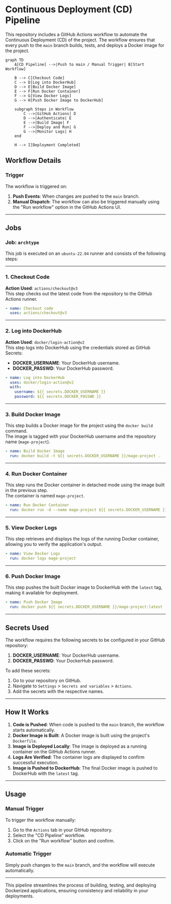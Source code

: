 
# Continuous Deployment (CD) Pipeline

This repository includes a GitHub Actions workflow to automate the Continuous Deployment (CD) of the project. The workflow ensures that every push to the `main` branch builds, tests, and deploys a Docker image for the project.

```mermaid
graph TD
    A[CD Pipeline] -->|Push to main / Manual Trigger| B[Start Workflow]
    
    B --> C[Checkout Code]
    C --> D[Log into DockerHub]
    D --> E[Build Docker Image]
    E --> F[Run Docker Container]
    F --> G[View Docker Logs]
    G --> H[Push Docker Image to DockerHub]

    subgraph Steps in Workflow
        C -->|GitHub Actions| D
        D -->|Authenticate| E
        E -->|Build Image| F
        F -->|Deploy and Run| G
        G -->|Monitor Logs| H
    end

    H --> I[Deployment Completed]

```

## **Workflow Details**

### **Trigger**
The workflow is triggered on:
1. **Push Events**: When changes are pushed to the `main` branch.
2. **Manual Dispatch**: The workflow can also be triggered manually using the "Run workflow" option in the GitHub Actions UI.

---

## **Jobs**

### **Job: `archtype`**

This job is executed on an `ubuntu-22.04` runner and consists of the following steps:

---

### **1. Checkout Code**
**Action Used**: `actions/checkout@v3`  
This step checks out the latest code from the repository to the GitHub Actions runner.

```yaml
- name: Checkout code
  uses: actions/checkout@v3
```

---

### **2. Log into DockerHub**
**Action Used**: `docker/login-action@v2`  
This step logs into DockerHub using the credentials stored as GitHub Secrets:
- **DOCKER_USERNAME**: Your DockerHub username.
- **DOCKER_PASSWD**: Your DockerHub password.

```yaml
- name: Log into DockerHub
  uses: docker/login-action@v2
  with:
    username: ${{ secrets.DOCKER_USERNAME }}
    password: ${{ secrets.DOCKER_PASSWD }}
```

---

### **3. Build Docker Image**
This step builds a Docker image for the project using the `docker build` command.  
The image is tagged with your DockerHub username and the repository name (`mage-project`).

```yaml
- name: Build Docker Image
  run: docker build -t ${{ secrets.DOCKER_USERNAME }}/mage-project .
```

---

### **4. Run Docker Container**
This step runs the Docker container in detached mode using the image built in the previous step.  
The container is named `mage-project`.

```yaml
- name: Run Docker Container
  run: docker run -d --name mage-project ${{ secrets.DOCKER_USERNAME }}/mage-project
```

---

### **5. View Docker Logs**
This step retrieves and displays the logs of the running Docker container, allowing you to verify the application's output.

```yaml
- name: View Docker Logs
  run: docker logs mage-project
```

---

### **6. Push Docker Image**
This step pushes the built Docker image to DockerHub with the `latest` tag, making it available for deployment.

```yaml
- name: Push Docker Image
  run: docker push ${{ secrets.DOCKER_USERNAME }}/mage-project:latest
```

---

## **Secrets Used**
The workflow requires the following secrets to be configured in your GitHub repository:
1. **DOCKER_USERNAME**: Your DockerHub username.
2. **DOCKER_PASSWD**: Your DockerHub password.

To add these secrets:
1. Go to your repository on GitHub.
2. Navigate to `Settings` > `Secrets and variables` > `Actions`.
3. Add the secrets with the respective names.

---

## **How It Works**
1. **Code is Pushed**: When code is pushed to the `main` branch, the workflow starts automatically.
2. **Docker Image is Built**: A Docker image is built using the project's `Dockerfile`.
3. **Image is Deployed Locally**: The image is deployed as a running container on the GitHub Actions runner.
4. **Logs Are Verified**: The container logs are displayed to confirm successful execution.
5. **Image is Pushed to DockerHub**: The final Docker image is pushed to DockerHub with the `latest` tag.

---

## **Usage**
### **Manual Trigger**
To trigger the workflow manually:
1. Go to the `Actions` tab in your GitHub repository.
2. Select the "CD Pipeline" workflow.
3. Click on the "Run workflow" button and confirm.

### **Automatic Trigger**
Simply push changes to the `main` branch, and the workflow will execute automatically.

---

This pipeline streamlines the process of building, testing, and deploying Dockerized applications, ensuring consistency and reliability in your deployments.
